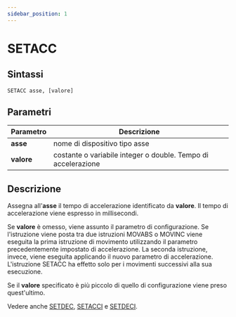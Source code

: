 ```yaml
---
sidebar_position: 1
---
```


# SETACC

## Sintassi

  ```
 SETACC asse, [valore] 
  ```

## Parametri
|Parametro         | Descrizione                                                       |                
|------------------|-------------------------------------------------------------------|
| **asse**         | nome di dispositivo tipo asse                                     |         
| **valore**       | costante o variabile integer o double. Tempo di accelerazione     |         

## Descrizione
Assegna all'**asse** il tempo di accelerazione identificato da **valore**. Il tempo di accelerazione viene espresso in millisecondi.

Se **valore** è omesso, viene assunto il parametro di configurazione. Se l'istruzione viene posta tra due istruzioni MOVABS o MOVINC viene eseguita la prima istruzione di movimento utilizzando il parametro precedentemente impostato di accelerazione. La seconda istruzione, invece, viene eseguita applicando il nuovo parametro di accelerazione. L'istruzione SETACC ha effetto solo per i movimenti successivi alla sua esecuzione.

Se il **valore** specificato è più piccolo di quello di configurazione viene preso quest'ultimo. 

Vedere anche [SETDEC](SETDEC.md), [SETACCI](SETACCI.md) e [SETDECI](SETDECI.md).

